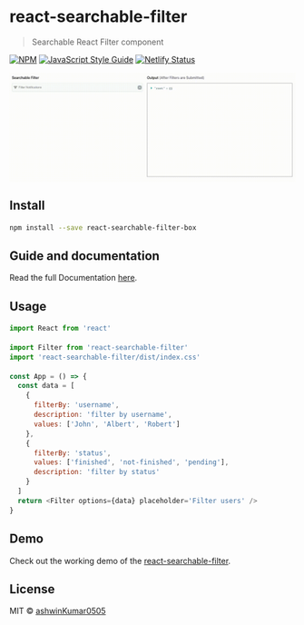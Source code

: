 # react-searchable-filter

> Searchable React Filter component

[![NPM](https://img.shields.io/npm/v/react-searchable-filter.svg)](https://www.npmjs.com/package/react-searchable-filter) [![JavaScript Style Guide](https://img.shields.io/badge/code_style-standard-brightgreen.svg)](https://standardjs.com) [![Netlify Status](https://api.netlify.com/api/v1/badges/246cf76a-5156-4e4f-bb83-c98de91b581f/deploy-status)](https://app.netlify.com/sites/react-searchable-filter/deploys)

<img src="./filter-demo.gif" alt="demo" align="middle" />

## Install

```bash
npm install --save react-searchable-filter-box
```

## Guide and documentation

Read the full Documentation <a href="https://react-searchable-filter.netlify.app/">here</a>.

## Usage

```js
import React from 'react'

import Filter from 'react-searchable-filter'
import 'react-searchable-filter/dist/index.css'

const App = () => {
  const data = [
    {
      filterBy: 'username',
      description: 'filter by username',
      values: ['John', 'Albert', 'Robert']
    },
    {
      filterBy: 'status',
      values: ['finished', 'not-finished', 'pending'],
      description: 'filter by status'
    }
  ]
  return <Filter options={data} placeholder='Filter users' />
}
```

## Demo

Check out the working demo of the <a href="https://react-searchable-filter.netlify.app/demo">react-searchable-filter</a>.

## License

MIT © [ashwinKumar0505](https://github.com/ashwinKumar0505)
